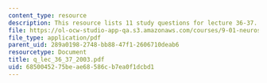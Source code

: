 ```yaml
---
content_type: resource
description: This resource lists 11 study questions for lecture 36-37.
file: https://ol-ocw-studio-app-qa.s3.amazonaws.com/courses/9-01-neuroscience-and-behavior-fall-2003/6850045275beae68586cb7ea0f1dcbd1_q_lec_36_37_2003.pdf
file_type: application/pdf
parent_uid: 289a0198-2748-bb88-47f1-2606710deab6
resourcetype: Document
title: q_lec_36_37_2003.pdf
uid: 68500452-75be-ae68-586c-b7ea0f1dcbd1
---
```

